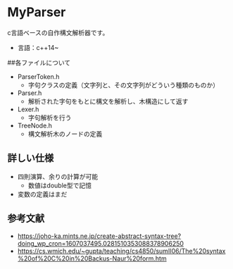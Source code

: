 # MyParser

c言語ベースの自作構文解析器です。
- 言語：c++14~

##各ファイルについて
- ParserToken.h
	- 字句クラスの定義（文字列と、その文字列がどういう種類のものか）
- Parser.h
	- 解析された字句をもとに構文を解析し、木構造にして返す
- Lexer.h
	- 字句解析を行う
- TreeNode.h
	- 構文解析木のノードの定義

## 詳しい仕様
- 四則演算、余りの計算が可能
	- 数値はdouble型で記憶
- 変数の定義はまだ

## 参考文献
- https://joho-ka.mints.ne.jp/create-abstract-syntax-tree?doing_wp_cron=1607037495.0281510353088378906250
- https://cs.wmich.edu/~gupta/teaching/cs4850/sumII06/The%20syntax%20of%20C%20in%20Backus-Naur%20form.htm